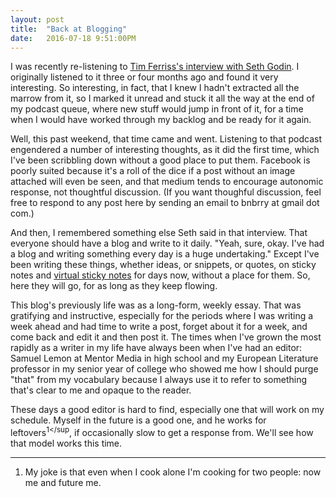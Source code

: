 ```yaml
---
layout: post
title:  "Back at Blogging"
date:   2016-07-18 9:51:00PM
---
```


I was recently re-listening to [Tim Ferriss's interview with Seth Godin](http://fourhourworkweek.com/2016/02/10/seth-godin/). I originally listened to it three or four months ago and found it very interesting. So interesting, in fact, that I knew I hadn't extracted all the marrow from it, so I marked it unread and stuck it all the way at the end of my podcast queue, where new stuff would jump in front of it, for a time when I would have worked through my backlog and be ready for it again.

Well, this past weekend, that time came and went. Listening to that podcast engendered a number of interesting thoughts, as it did the first time, which I've been scribbling down without a good place to put them. Facebook is poorly suited because it's a roll of the dice if a post without an image attached will even be seen, and that medium tends to encourage autonomic response, not thoughtful discussion. (If you want thoughful discussion, feel free to respond to any post here by sending an email to bnbrry at gmail dot com.)

And then, I remembered something else Seth said in that interview. That everyone should have a blog and write to it daily. "Yeah, sure, okay. I've had a blog and writing something every day is a huge undertaking." Except I've been writing these things, whether ideas, or snippets, or quotes, on sticky notes and [virtual sticky notes](https://keep.google.com) for days now, without a place for them. So, here they will go, for as long as they keep flowing.

This blog's previously life was as a long-form, weekly essay. That was gratifying and instructive, especially for the periods where I was writing a week ahead and had time to write a post, forget about it for a week, and come back and edit it and then post it. The times when I've grown the most rapidly as a writer in my life have always been when I've had an editor: Samuel Lemon at Mentor Media in high school and my European Literature professor in my senior year of college who showed me how I should purge "that" from my vocabulary because I always use it to refer to something that's clear to me and opaque to the reader.

These days a good editor is hard to find, especially one that will work on my schedule. Myself in the future is a good one, and he works for leftovers<sup>1</sup</sup>, if occasionally slow to get a response from. We'll see how that model works this time. 

***

1. My joke is that even when I cook alone I'm cooking for two people: now me and future me. 
